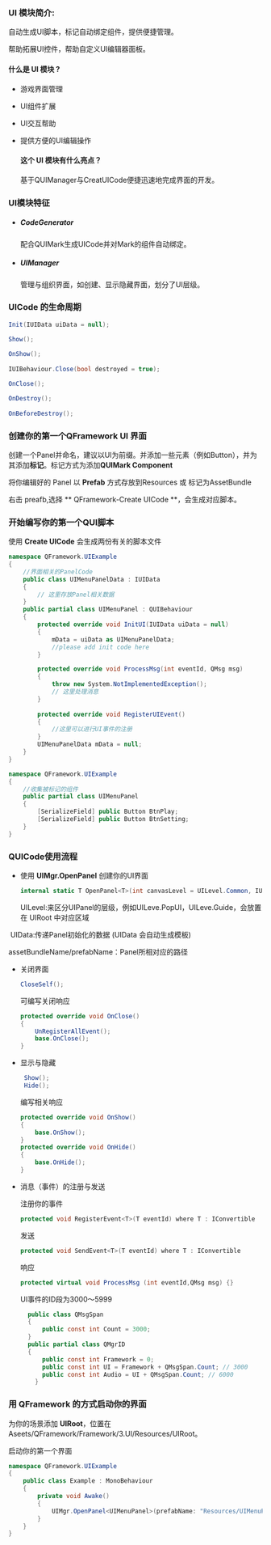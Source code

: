### UI 模块简介:

自动生成UI脚本，标记自动绑定组件，提供便捷管理。

帮助拓展UI控件，帮助自定义UI编辑器面板。

#### 什么是 UI 模块 ?

* 游戏界面管理

* UI组件扩展

* UI交互帮助

* 提供方便的UI编辑操作


  #### 这个 UI 模块有什么亮点？

  基于QUIManager与CreatUICode便捷迅速地完成界面的开发。

### UI模块特征

* ##### CodeGenerator

  配合QUIMark生成UICode并对Mark的组件自动绑定。

* ##### UIManager


  管理与组织界面，如创建、显示隐藏界面，划分了UI层级。


### UICode 的生命周期

```csharp
Init(IUIData uiData = null);

Show();
    
OnShow();
    
IUIBehaviour.Close(bool destroyed = true);

OnClose();

OnDestroy();
    
OnBeforeDestroy();   
```




### 创建你的第一个QFramework UI 界面

创建一个Panel并命名，建议以UI为前缀。并添加一些元素（例如Button），并为其添加**标记**。标记方式为添加**QUIMark Component**

将你编辑好的 Panel 以 **Prefab** 方式存放到Resources 或 标记为AssetBundle

右击 preafb,选择 ** QFramework-Create UICode **，会生成对应脚本。

### 开始编写你的第一个QUI脚本

使用 **Create UICode** 会生成两份有关的脚本文件

``` csharp
namespace QFramework.UIExample
{
	//界面相关的PanelCode
    public class UIMenuPanelData : IUIData
    {
        // 这里存放Panel相关数据
    }
    public partial class UIMenuPanel : QUIBehaviour
    {
        protected override void InitUI(IUIData uiData = null)
        {
            mData = uiData as UIMenuPanelData;
            //please add init code here
        }

        protected override void ProcessMsg(int eventId, QMsg msg)
        {
            throw new System.NotImplementedException();
            // 这里处理消息
        }
        
        protected override void RegisterUIEvent()
        {
			//这里可以进行UI事件的注册
        }   
        UIMenuPanelData mData = null;
    }
}

```

```csharp
namespace QFramework.UIExample
{
	//收集被标记的组件
	public partial class UIMenuPanel
	{
		[SerializeField] public Button BtnPlay;
		[SerializeField] public Button BtnSetting;
	}
}
```



### QUICode使用流程

* 使用 **UIMgr.OpenPanel** 创建你的UI界面

  ```csharp
  internal static T OpenPanel<T>(int canvasLevel = UILevel.Common, IUIData uiData = null, string assetBundleName = null,string prefabName = null) where T : QUIBehaviour
  ```

  UILevel:来区分UIPanel的层级，例如UILeve.PopUI，UILeve.Guide，会放置在 UIRoot 中对应区域

  UIData:传递Panel初始化的数据 (UIData 会自动生成模板)

  assetBundleName/prefabName：Panel所相对应的路径

* 关闭界面

  ```csharp
  CloseSelf();
  ```

  可编写关闭响应

  ```csharp
  protected override void OnClose()
  {
      UnRegisterAllEvent();
      base.OnClose();
  }
  ```

* 显示与隐藏

  ```csharp
   Show();
   Hide();
  ```

  编写相关响应

  ```csharp
  protected override void OnShow()
  {
      base.OnShow();
  }
  protected override void OnHide()
  {
      base.OnHide();
  }
  ```

* 消息（事件）的注册与发送

  注册你的事件

  ```csharp
  protected void RegisterEvent<T>(T eventId) where T : IConvertible
  ```

  发送

  ```csharp
  protected void SendEvent<T>(T eventId) where T : IConvertible
  ```

  响应

  ```csharp
  protected virtual void ProcessMsg (int eventId,QMsg msg) {}
  ```

  UI事件的ID段为3000～5999

  ```csharp
  	public class QMsgSpan
  	{
  		public const int Count = 3000;
  	}
  	public partial class QMgrID
  	{
  		public const int Framework = 0;
  		public const int UI = Framework + QMsgSpan.Count; // 3000
  		public const int Audio = UI + QMsgSpan.Count; // 6000
      }
  ```

### 用 QFramework 的方式启动你的界面

为你的场景添加 **UIRoot**，位置在 Aseets/QFramework/Framework/3.UI/Resources/UIRoot。

启动你的第一个界面

```csharp
namespace QFramework.UIExample
{
	public class Example : MonoBehaviour
	{
		private void Awake()
		{
            UIMgr.OpenPanel<UIMenuPanel>(prefabName: "Resources/UIMenuPanel");
		}
	}
}
```
